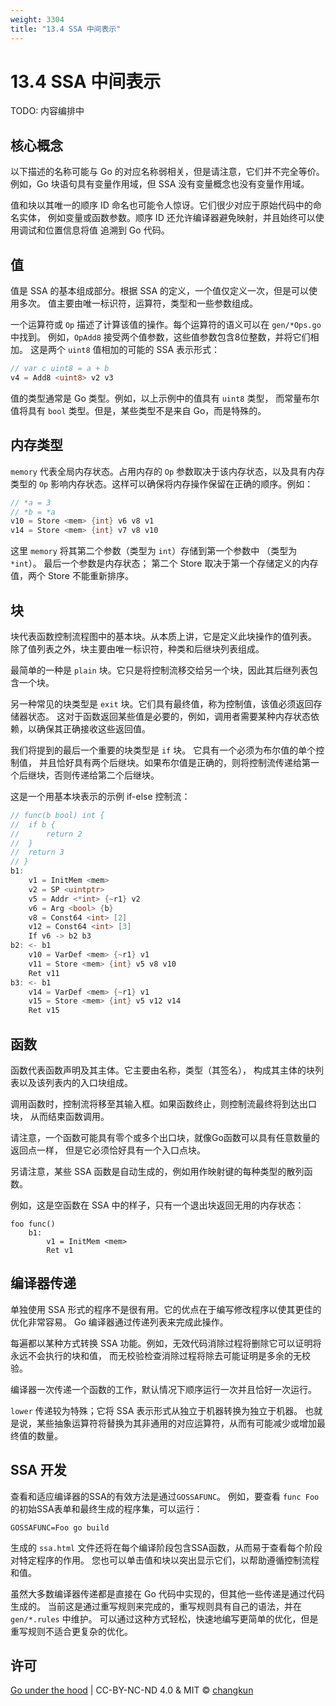 ```yaml
---
weight: 3304
title: "13.4 SSA 中间表示"
---
```


# 13.4 SSA 中间表示

TODO: 内容编排中

<!-- 主题包括：Block DAG Graph、分支预测 -->

## 核心概念

以下描述的名称可能与 Go 的对应名称弱相关，但是请注意，它们并不完全等价。
例如，Go 块语句具有变量作用域，但 SSA 没有变量概念也没有变量作用域。

值和块以其唯一的顺序 ID 命名也可能令人惊讶。它们很少对应于原始代码中的命名实体，
例如变量或函数参数。顺序 ID 还允许编译器避免映射，并且始终可以使用调试和位置信息将值
追溯到 Go 代码。

## 值

值是 SSA 的基本组成部分。根据 SSA 的定义，一个值仅定义一次，但是可以使用多次。
值主要由唯一标识符，运算符，类型和一些参数组成。

一个运算符或 `Op` 描述了计算该值的操作。每个运算符的语义可以在 `gen/*Ops.go` 中找到。
例如，`OpAdd8` 接受两个值参数，这些值参数包含8位整数，并将它们相加。
这是两个 `uint8` 值相加的可能的 SSA 表示形式：

```go
// var c uint8 = a + b
v4 = Add8 <uint8> v2 v3
```

值的类型通常是 Go 类型。例如，以上示例中的值具有 `uint8` 类型，
而常量布尔值将具有 `bool` 类型。但是，某些类型不是来自 Go，而是特殊的。

## 内存类型

`memory` 代表全局内存状态。占用内存的 `Op` 参数取决于该内存状态，以及具有内存类型的
`Op` 影响内存状态。这样可以确保将内存操作保留在正确的顺序。例如：

```go
// *a = 3
// *b = *a
v10 = Store <mem> {int} v6 v8 v1
v14 = Store <mem> {int} v7 v8 v10
```

这里 `memory` 将其第二个参数（类型为 `int`）存储到第一个参数中
（类型为 `*int`）。 最后一个参数是内存状态；
第二个 Store 取决于第一个存储定义的内存值，两个 Store 不能重新排序。

## 块

块代表函数控制流程图中的基本块。从本质上讲，它是定义此块操作的值列表。
除了值列表之外，块主要由唯一标识符，种类和后继块列表组成。

最简单的一种是 `plain` 块。它只是将控制流移交给另一个块，因此其后继列表包含一个块。

另一种常见的块类型是 `exit` 块。它们具有最终值，称为控制值，该值必须返回存储器状态。
这对于函数返回某些值是必要的，例如，调用者需要某种内存状态依赖，以确保其正确接收这些返回值。

我们将提到的最后一个重要的块类型是 `if` 块。 它具有一个必须为布尔值的单个控制值，
并且恰好具有两个后继块。如果布尔值是正确的，则将控制流传递给第一个后继块，否则传递给第二个后继块。

这是一个用基本块表示的示例 if-else 控制流：

```go
// func(b bool) int {
// 	if b {
// 		return 2
// 	}
// 	return 3
// }
b1:
    v1 = InitMem <mem>
    v2 = SP <uintptr>
    v5 = Addr <*int> {~r1} v2
    v6 = Arg <bool> {b}
    v8 = Const64 <int> [2]
    v12 = Const64 <int> [3]
    If v6 -> b2 b3
b2: <- b1
    v10 = VarDef <mem> {~r1} v1
    v11 = Store <mem> {int} v5 v8 v10
    Ret v11
b3: <- b1
    v14 = VarDef <mem> {~r1} v1
    v15 = Store <mem> {int} v5 v12 v14
    Ret v15
```

## 函数

函数代表函数声明及其主体。它主要由名称，类型（其签名），
构成其主体的块列表以及该列表内的入口块组成。

调用函数时，控制流将移至其输入框。如果函数终止，则控制流最终将到达出口块，
从而结束函数调用。

请注意，一个函数可能具有零个或多个出口块，就像Go函数可以具有任意数量的返回点一样，
但是它必须恰好具有一个入口点块。

另请注意，某些 SSA 函数是自动生成的，例如用作映射键的每种类型的散列函数。

例如，这是空函数在 SSA 中的样子，只有一个退出块返回无用的内存状态：

```
foo func()
    b1:
        v1 = InitMem <mem>
        Ret v1
```

## 编译器传递

单独使用 SSA 形式的程序不是很有用。它的优点在于编写修改程序以使其更佳的优化非常容易。
Go 编译器通过传递列表来完成此操作。

每遍都以某种方式转换 SSA 功能。例如，无效代码消除过程将删除它可以证明将永远不会执行的块和值，
而无校验检查消除过程将除去可能证明是多余的无校验。

编译器一次传递一个函数的工作，默认情况下顺序运行一次并且恰好一次运行。

`lower` 传递较为特殊；它将 SSA 表示形式从独立于机器转换为独立于机器。
也就是说，某些抽象运算符将替换为其非通用的对应运算符，从而有可能减少或增加最终值的数量。

## SSA 开发

查看和适应编译器的SSA的有效方法是通过`GOSSAFUNC`。 例如，要查看 `func Foo` 
的初始SSA表单和最终生成的程序集，可以运行：

```
GOSSAFUNC=Foo go build
```

生成的 `ssa.html` 文件还将在每个编译阶段包含SSA函数，从而易于查看每个阶段对特定程序的作用。
您也可以单击值和块以突出显示它们，以帮助遵循控制流程和值。

虽然大多数编译器传递都是直接在 Go 代码中实现的，但其他一些传递是通过代码生成的。
当前这是通过重写规则来完成的，重写规则具有自己的语法，并在 `gen/*.rules` 中维护。
可以通过这种方式轻松，快速地编写更简单的优化，但是重写规则不适合更复杂的优化。

## 许可

[Go under the hood](https://github.com/changkun/go-under-the-hood) | CC-BY-NC-ND 4.0 & MIT &copy; [changkun](https://changkun.de)